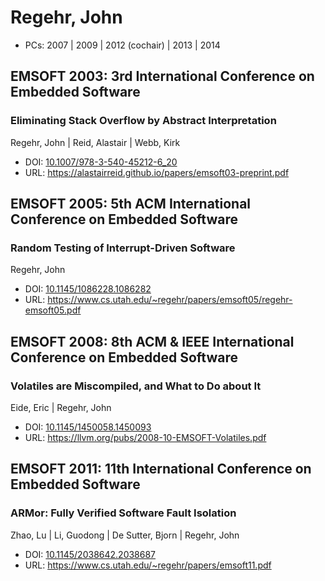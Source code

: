 # Regehr, John

* PCs: 2007 | 2009 | 2012 (cochair) | 2013 | 2014

## EMSOFT 2003: 3rd International Conference on Embedded Software

### Eliminating Stack Overflow by Abstract Interpretation
Regehr, John | Reid, Alastair | Webb, Kirk
* DOI: [10.1007/978-3-540-45212-6_20](https://doi.org/10.1007/978-3-540-45212-6_20)
* URL: <https://alastairreid.github.io/papers/emsoft03-preprint.pdf>

## EMSOFT 2005: 5th ACM International Conference on Embedded Software

### Random Testing of Interrupt-Driven Software
Regehr, John
* DOI: [10.1145/1086228.1086282](https://doi.org/10.1145/1086228.1086282)
* URL: <https://www.cs.utah.edu/~regehr/papers/emsoft05/regehr-emsoft05.pdf>

## EMSOFT 2008: 8th ACM & IEEE International Conference on Embedded Software

### Volatiles are Miscompiled, and What to Do about It
Eide, Eric | Regehr, John
* DOI: [10.1145/1450058.1450093](https://doi.org/10.1145/1450058.1450093)
* URL: <https://llvm.org/pubs/2008-10-EMSOFT-Volatiles.pdf>

## EMSOFT 2011: 11th International Conference on Embedded Software

### ARMor: Fully Verified Software Fault Isolation
Zhao, Lu | Li, Guodong | De Sutter, Bjorn | Regehr, John
* DOI: [10.1145/2038642.2038687](https://doi.org/10.1145/2038642.2038687)
* URL: <https://www.cs.utah.edu/~regehr/papers/emsoft11.pdf>

